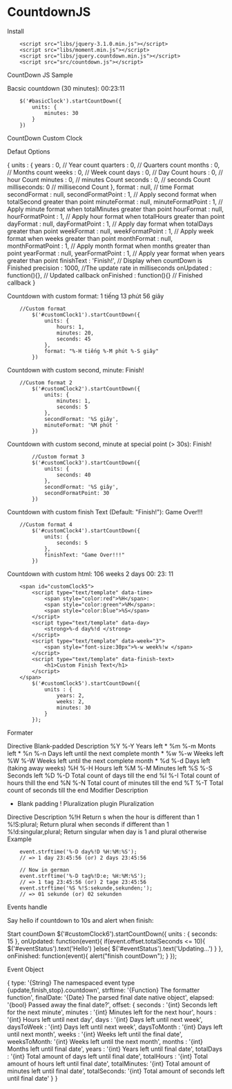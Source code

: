 # CountdownJS
Install

		<script src="libs/jquery-3.1.0.min.js"></script>
		<script src="libs/moment.min.js"></script>
		<script src="libs/jquery.countdown.min.js"></script>
		<script src="src/countdown.js"></script>
	
CountDown JS Sample

Bacsic countdown (30 minutes): 00:23:11

		$('#basicClock').startCountDown({
			units: {
				minutes: 30
			}
		})
	
CountDown Custom Clock

Defaut Options

{
            units : {
                years       : 0, // Year count
                quarters    : 0, // Quarters count
                months      : 0, // Months count
                weeks       : 0, // Week count
                days        : 0, // Day Count 
                hours       : 0, // hour Count
                minutes     : 0, // minutes Count
                seconds     : 0, // seconds Count
                milliseconds: 0  // millisecond Count
            },
            format              : null, // time Format 
            secondFormat        : null, 
            secondFormatPoint   : 1, // Apply second format when totalSecond greater than point
            minuteFormat        : null,
            minuteFormatPoint   : 1, // Apply minute format when totalMinutes greater than point
            hourFormat          : null,
            hourFormatPoint     : 1, // Apply hour format when totalHours greater than point
            dayFormat           : null,
            dayFormatPoint      : 1, // Apply day format when totalDays greater than point
            weekFormat          : null,
            weekFormatPoint     : 1, // Apply week format when weeks greater than point
            monthFormat         : null,
            monthFormatPoint    : 1, // Apply month format when months greater than point
            yearFormat          : null,
            yearFormatPoint     : 1, // Apply year format when years greater than point
            finishText          : 'Finish!', // Display when countDown is Finished
            precision           : 1000, //The update rate in milliseconds
            onUpdated           : function(){}, // Updated callback
            onFinished          : function(){} // Finished callback
        }
	
Countdown with custom format: 1 tiếng 13 phút 56 giây

		//Custom format
			$('#customClock1').startCountDown({
				units: {
					hours: 1,
					minutes: 20,
					seconds: 45
				},
				format: "%-H tiếng %-M phút %-S giây"
			})
	
Countdown with custom second, minute: Finish!

		//Custom format 2
			$('#customClock2').startCountDown({
				units: {
					minutes: 1,
					seconds: 5
				},
				secondFormat: '%S giây',
				minuteFormat: '%M phút '
			})
	
Countdown with custom second, minute at special point (> 30s): Finish!

		
			//Custom format 3
			$('#customClock3').startCountDown({
				units: {
					seconds: 40
				},
				secondFormat: '%S giây',
				secondFormatPoint: 30
			})
	
Countdown with custom finish Text (Default: "Finish!"): Game Over!!!

		//Custom format 4
			$('#customClock4').startCountDown({
				units: {
					seconds: 5
				},
				finishText: "Game Over!!!"
			})
	
Countdown with custom html: 106 weeks 2 days 00: 23: 11

		<span id="customClock5">
			<script type="text/template" data-time>
				<span style="color:red">%H</span>:
				<span style="color:green">%M</span>:
				<span style="color:blue">%S</span>
			</script>
			<script type="text/template" data-day>
				<strong>%-d day%!d </strong>
			</script>
			<script type="text/template" data-week="3">
				<span style="font-size:30px">%-w week%!w </span>
			</script>
			<script type="text/template" data-finish-text>
				<h1>Custom Finish Text</h1>
			</script>
		</span>
			$('#customClock5').startCountDown({
				units : {
					years: 2,
					weeks: 2,
					minutes: 30
				}
			});
		
	
Formater

Directive	Blank-padded	Description
%Y	%-Y	Years left *
%m	%-m	Monts left *
%n	%-n	Days left until the next complete month *
%w	%-w	Weeks left
%W	%-W	Weeks left until the next complete month *
%d	%-d	Days left (taking away weeks)
%H	%-H	Hours left
%M	%-M	Minutes left
%S	%-S	Seconds left
%D	%-D	Total count of days till the end
%I	%-I	Total count of hours thill the end
%N	%-N	Total count of minutes till the end
%T	%-T	Total count of seconds till the end
Modifier	Description
-	Blank padding
!	Pluralization plugin
Pluralization

Directive	Description
%!H	Return s when the hour is different than 1
%!S:plural;	Return plural when seconds if different than 1
%!d:singular,plural;	Return singular when day is 1 and plural otherwise
Example

		event.strftime('%-D day%!D %H:%M:%S');
		// => 1 day 23:45:56 (or) 2 days 23:45:56

		// Now in german
		event.strftime('%-D tag%!D:e; %H:%M:%S');
		// => 1 tag 23:45:56 (or) 2 tage 23:45:56
		event.strftime('%S %!S:sekunde,sekunden;');
		// => 01 sekunde (or) 02 sekunden
	
Events handle

Say hello if countdown to 10s and alert when finish:

Start countDown
		$('#customClock6').startCountDown({
			units : {
				seconds: 15
			},
			onUpdated: function(event){
				if(event.offset.totalSeconds <= 10){
					$('#eventStatus').text('Hello')
				}else{
					$('#eventStatus').text('Updating...')
				}
			},
			onFinished: function(event){
				alert("finish countDown");
			}
		});
	
Event Object

{
	    type:           '{String} The namespaced event type {update,finish,stop}.countdown',
	    strftime:       '{Function} The formatter function',
	    finalDate:      '{Date} The parsed final date native object',
	    elapsed:        '{bool} Passed away the final date?',
	    offset: {
	        seconds     : '{int} Seconds left for the next minute',
	        minutes     : '{int} Minutes left for the next hour',
	        hours       : '{int} Hours left until next day',
	        days        : '{int} Days left until next week',
	        daysToWeek  : '{int} Days left until next week',
	        daysToMonth : '{int} Days left until next month',
	        weeks       : '{int} Weeks left until the final date',
	        weeksToMonth: '{int} Weeks left until the next month',
	        months      : '{int} Months left until final date',
	        years       : '{int} Years left until final date',
	        totalDays   : '{int} Total amount of days left until final date',
	        totalHours  : '{int} Total amount of hours left until final date',
	        totalMinutes: '{int} Total amount of minutes left until final date',
	        totalSeconds: '{int} Total amount of seconds left until final date'
	    }
	}
	
	 
	
	
	
	
	
